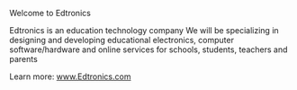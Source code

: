   

 Welcome to Edtronics 

 Edtronics is an education technology company We will be specializing in designing and developing 
 educational electronics, computer software/hardware and online services for schools, students, teachers and parents


Learn more: www.Edtronics.com